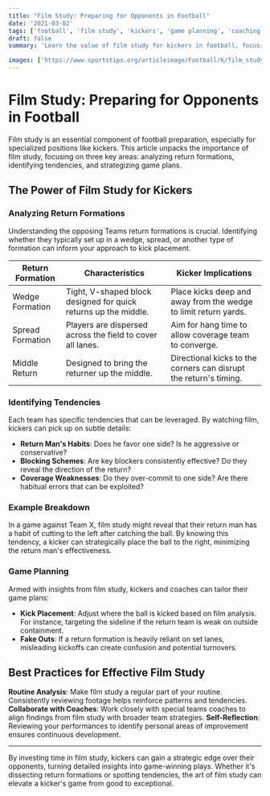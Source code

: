 ```yaml
--- 
title: "Film Study: Preparing for Opponents in Football"
date: '2021-03-02'
tags: ['football', 'film study', 'kickers', 'game planning', 'coaching', 'player development', 'strategy', 'breakdown', 'analysis']
draft: false 
summary: 'Learn the value of film study for kickers in football, focusing on return formations, identifying tendencies, and effective game planning.'

images: ['https://www.sportstips.org/articleimage/Football/K/film_study_preparing_for_opponents_in_football.webp']
---
```


# Film Study: Preparing for Opponents in Football

Film study is an essential component of football preparation, especially for specialized positions like kickers. This article unpacks the importance of film study, focusing on three key areas: analyzing return formations, identifying tendencies, and strategizing game plans.

## The Power of Film Study for Kickers

### Analyzing Return Formations

Understanding the opposing Teams return formations is crucial. Identifying whether they typically set up in a wedge, spread, or another type of formation can inform your approach to kick placement.

| **Return Formation** | **Characteristics** | **Kicker Implications** |
|----------------------|---------------------|-------------------------|
| Wedge Formation      | Tight, V-shaped block designed for quick returns up the middle. | Place kicks deep and away from the wedge to limit return yards. |
| Spread Formation     | Players are dispersed across the field to cover all lanes. | Aim for hang time to allow coverage team to converge. |
| Middle Return        | Designed to bring the returner up the middle. | Directional kicks to the corners can disrupt the return's timing. |

### Identifying Tendencies

Each team has specific tendencies that can be leveraged. By watching film, kickers can pick up on subtle details:
- **Return Man's Habits**: Does he favor one side? Is he aggressive or conservative?
- **Blocking Schemes**: Are key blockers consistently effective? Do they reveal the direction of the return?
- **Coverage Weaknesses**: Do they over-commit to one side? Are there habitual errors that can be exploited?

### Example Breakdown
In a game against Team X, film study might reveal that their return man has a habit of cutting to the left after catching the ball. By knowing this tendency, a kicker can strategically place the ball to the right, minimizing the return man's effectiveness.

### Game Planning

Armed with insights from film study, kickers and coaches can tailor their game plans:
- **Kick Placement**: Adjust where the ball is kicked based on film analysis. For instance, targeting the sideline if the return team is weak on outside containment.
- **Fake Outs**: If a return formation is heavily reliant on set lanes, misleading kickoffs can create confusion and potential turnovers.

## Best Practices for Effective Film Study

**Routine Analysis**: Make film study a regular part of your routine. Consistently reviewing footage helps reinforce patterns and tendencies.
**Collaborate with Coaches**: Work closely with special teams coaches to align findings from film study with broader team strategies.
**Self-Reflection**: Reviewing your performances to identify personal areas of improvement ensures continuous development.

---

By investing time in film study, kickers can gain a strategic edge over their opponents, turning detailed insights into game-winning plays. Whether it's dissecting return formations or spotting tendencies, the art of film study can elevate a kicker's game from good to exceptional.
